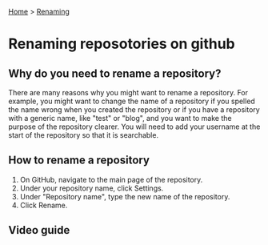 [Home](../README.md) > [Renaming](renaming.md)

# Renaming reposotories on github

## Why do you need to rename a repository?

There are many reasons why you might want to rename a repository. For example, you might want to change the name of a repository if you spelled the name wrong when you created the repository or if you have a repository with a generic name, like "test" or "blog", and you want to make the purpose of the repository clearer. You will need to add your username at the start of the repository so that it is searchable.

## How to rename a repository

1. On GitHub, navigate to the main page of the repository.
2. Under your repository name, click Settings.
3. Under "Repository name", type the new name of the repository.
4. Click Rename.

## Video guide



